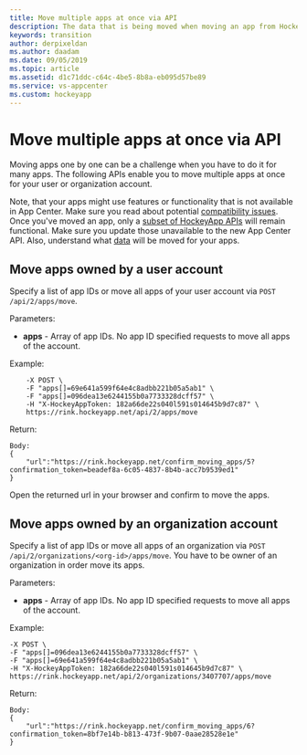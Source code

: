 ```yaml
---
title: Move multiple apps at once via API
description: The data that is being moved when moving an app from HockeyApp to App Center
keywords: transition
author: derpixeldan
ms.author: daadam
ms.date: 09/05/2019
ms.topic: article
ms.assetid: d1c71ddc-c64c-4be5-8b8a-eb095d57be89
ms.service: vs-appcenter
ms.custom: hockeyapp
---
```


# Move multiple apps at once via API

Moving apps one by one can be a challenge when you have to do it for many apps. The following APIs enable you to move multiple apps at once for your user or organization account.

Note, that your apps might use features or functionality that is not available in App Center. Make sure you read about potential [compatibility issues](~/transition/moving/incompatibilities.md). Once you've moved an app, only a [subset of HockeyApp APIs](~/transition/api.md) will remain functional. Make sure you update those unavailable to the new App Center API. Also, understand what [data](~/transition/moving/data.md) will be moved for your apps.

## Move apps owned by a user account
Specify a list of app IDs or move all apps of your user account via `POST /api/2/apps/move`.

Parameters:

* **apps** - Array of app IDs. No app ID specified requests to move all apps of the account.

Example:
```curl \
    -X POST \
    -F "apps[]=69e641a599f64e4c8adbb221b05a5ab1" \
    -F "apps[]=096dea13e6244155b0a7733328dcff57" \
    -H "X-HockeyAppToken: 182a66de22s040l591s014645b9d7c87" \
    https://rink.hockeyapp.net/api/2/apps/move
```

Return:
```Status: 200
Body:
{
    "url":"https://rink.hockeyapp.net/confirm_moving_apps/5?confirmation_token=beadef8a-6c05-4837-8b4b-acc7b9539ed1"
}
```

Open the returned url in your browser and confirm to move the apps.

## Move apps owned by an organization account
Specify a list of app IDs or move all apps of an organization via `POST /api/2/organizations/<org-id>/apps/move`. You have to be owner of an organization in order move its apps.

Parameters:

* **apps** - Array of app IDs. No app ID specified requests to move all apps of the account.

Example:
```curl \
-X POST \
-F "apps[]=096dea13e6244155b0a7733328dcff57" \
-F "apps[]=69e641a599f64e4c8adbb221b05a5ab1" \
-H "X-HockeyAppToken: 182a66de22s040l591s014645b9d7c87" \
https://rink.hockeyapp.net/api/2/organizations/3407707/apps/move
```

Return:
```Status: 200
Body:
{
    "url":"https://rink.hockeyapp.net/confirm_moving_apps/6?confirmation_token=8bf7e14b-b813-473f-9b07-0aae28528e1e"
}
```